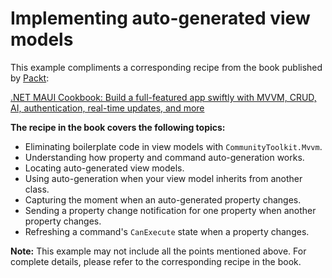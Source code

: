 # Implementing auto-generated view models
This example compliments a corresponding recipe from the book published by [Packt](https://www.packtpub.com/en-us?utm_source=github):

[.NET MAUI Cookbook: Build a full-featured app swiftly with MVVM, CRUD, AI, authentication, real-time updates, and more](https://www.amazon.com/NET-MAUI-Cookbook-full-featured-authentication-ebook/dp/B0DHV34WQ5)

**The recipe in the book covers the following topics:**
* Eliminating boilerplate code in view models with `CommunityToolkit.Mvvm`.
* Understanding how property and command auto-generation works.
* Locating auto-generated view models.
* Using auto-generation when your view model inherits from another class.
* Capturing the moment when an auto-generated property changes.
* Sending a property change notification for one property when another property changes.
* Refreshing a command's `CanExecute` state when a property changes.

**Note:** This example may not include all the points mentioned above. For complete details, please refer to the corresponding recipe in the book.